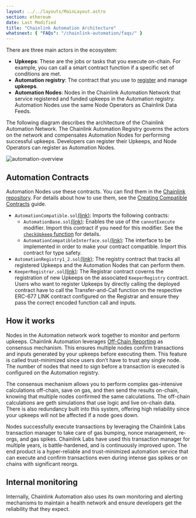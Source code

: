 ```yaml
---
layout: ../../layouts/MainLayout.astro
section: ethereum
date: Last Modified
title: "Chainlink Automation Architecture"
whatsnext: { "FAQs": "/chainlink-automation/faqs/" }
---
```




There are three main actors in the ecosystem:

- **Upkeeps**: These are the jobs or tasks that you execute on-chain. For example, you can call a smart contract function if a specific set of conditions are met.
- **Automation registry**: The contract that you use to [register](/chainlink-automation/register-upkeep/) and manage **upkeeps**.
- **Automation Nodes**: Nodes in the Chainlink Automation Network that service registered and funded upkeeps in the Automation registry. Automation Nodes use the same Node Operators as Chainlink Data Feeds.

The following diagram describes the architecture of the Chainlink Automation Network. The Chainlink Automation Registry governs the actors on the network and compensates Automation Nodes for performing successful upkeeps. Developers can register their Upkeeps, and Node Operators can register as Automation Nodes.

![automation-overview](/images/contract-devs/automation/automation-overview.png)

## Automation Contracts

Automation Nodes use these contracts. You can find them in the [Chainlink repository](https://github.com/smartcontractkit/chainlink/tree/develop/contracts/src/v0.8). For details about how to use them, see the [Creating Compatible Contracts](/chainlink-automation/compatible-contracts/) guide.

- `AutomationCompatible.sol`[(link)](https://github.com/smartcontractkit/chainlink/blob/develop/contracts/src/v0.8/AutomationCompatible.sol): Imports the following contracts:
  - `AutomationBase.sol`[(link)](https://github.com/smartcontractkit/chainlink/blob/develop/contracts/src/v0.8/AutomationBase.sol): Enables the use of the `cannotExecute` modifier. Import this contract if you need for this modifier. See the [`checkUpkeep` function](/chainlink-automation/compatible-contracts#checkupkeep-function) for details.
  - `AutomationCompatibleInterface.sol`[(link)](https://github.com/smartcontractkit/chainlink/blob/develop/contracts/src/v0.8/interfaces/AutomationCompatibleInterface.sol): The interface to be implemented in order to make your contract compatible. Import this contract for type safety.
- `AutomationRegistry1_2.sol`[(link)](https://github.com/smartcontractkit/chainlink/blob/develop/contracts/src/v0.8/AutomationRegistry1_2.sol): The registry contract that tracks all registered Upkeeps and the Automation Nodes that can perform them.
- `KeeperRegistrar.sol`[(link)](https://github.com/smartcontractkit/chainlink/blob/develop/contracts/src/v0.8/KeeperRegistrar.sol): The Registrar contract coverns the registration of new Upkeeps on the associated `KeeperRegistry` contract. Users who want to register Upkeeps by directly calling the deployed contract have to call the Transfer-and-Call function on the respective ERC-677 LINK contract configured on the Registrar and ensure they pass the correct encoded function call and inputs.

## How it works

Nodes in the Automation network work together to monitor and perform upkeeps. Chainlink Automation leverages [Off-Chain Reporting](https://docs.chain.link/docs/off-chain-reporting/) as consensus mechanism. This ensures multiple nodes confirm transactions and inputs generated by your upkeeps before executing them. This feature is called trust-minimized since users don’t have to trust any single node. The number of nodes that need to sign before a transaction is executed is configured on the Automation registry.

The consensus mechanism allows you to perform complex gas-intensive calculations off-chain, save on gas, and then send the results on-chain, knowing that multiple nodes confirmed the same calculations. The off-chain calculations are geth simulations that use logic and live on-chain data. There is also redundancy built into this system, offering high reliability since your upkeeps will not be affected if a node goes down.

Nodes successfully execute transactions by leveraging the Chainlink Labs transaction manager to take care of gas bumping, nonce management, re-orgs, and gas spikes. Chainlink Labs have used this transaction manager for multiple years, is battle-hardened, and is continuously improved upon. The end product is a hyper-reliable and trust-minimized automation service that can execute and confirm transactions even during intense gas spikes or on chains with significant reorgs.

## Internal monitoring

Internally, Chainlink Automation also uses its own monitoring and alerting mechanisms to maintain a health network and ensure developers get the reliability that they expect.
